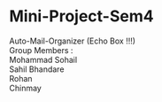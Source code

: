 # Mini-Project-Sem4
Auto-Mail-Organizer (Echo Box !!!)<br>
Group Members :<br>
Mohammad Sohail <br>
Sahil Bhandare  <br>
Rohan <br>
Chinmay
